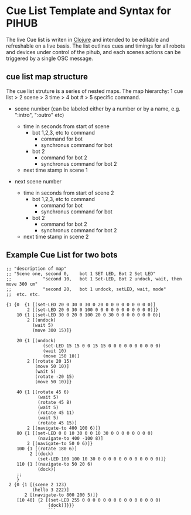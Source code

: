 # Cue List Template and Syntax for PIHUB

The live Cue list is writen in [Clojure](https://clojure.net) and intended to be editable and refreshable on a live basis. The list outlines cues and timings for all robots and devices under control of the pihub, and each scenes actions can be triggered by a single OSC message.

## cue list map structure
The cue list struture is a series of nested maps. The map hierarchy: 1 cue list > 2 scene > 3 time > 4 bot # > 5 specific command.

* scene number (can be labeled either by a number or by a name, e.g. ":intro", ":outro" etc)
	* time in seconds from start of scene
		* bot 1,2,3, etc to command
			* command for bot
			* synchronus command for bot
		* bot 2 
			* command for bot 2
			* synchronus command for bot 2 
	* next time stamp in scene 1

* next scene number
	* time in seconds from start of scene 2
		* bot 1,2,3, etc to command
			* command for bot
			* synchronus command for bot
		* bot 2 
			* command for bot 2
			* synchronus command for bot 2 
	* next time stamp in scene 2

## Example Cue List for two bots
```
;; "description of map"
;; "Scene one, second 0, 	bot 1 SET LED, Bot 2 Set LED"
;; 			  "second 10, 	bot 1 Set-LED, Bot 2 undock, wait, then move 300 cm"
;; 			  "second 20,   bot 1 undock, setLED, wait, mode"
;; 	etc. etc.

{1 {0  {1 [(set-LED 20 0 30 0 30 0 20 0 0 0 0 0 0 0 0 0)]
	    2 [(set-LED 20 0 30 0 100 0 0 0 0 0 0 0 0 0 0 0)]}
    10 {1 [(set-LED 30 0 20 0 100 20 0 30 0 0 0 0 0 0 0 0)]
        2 [(undock)
          (wait 5)
          (move 300 15)]}

    20 {1 [(undock)
    	      (set-LED 15 15 0 0 15 15 0 0 0 0 0 0 0 0 0 0)
    	      (wait 10)
    	      (move 150 10)]
        2 [(rotate 20 15)
           (move 50 10)]
           (wait 5)
           (rotate -20 15)
           (move 50 10)]}

    40 {1 [(rotate 45 6)
    		(wait 5)
    		(rotate 45 8)
    		(wait 5)
    		(rotate 45 11)
    		(wait 5)
    		(rotate 45 15)]	
        2 [(navigate-to 400 100 6)]}
    80 {1 [(set-LED 0 0 10 30 0 0 10 30 0 0 0 0 0 0 0 0)
   			(navigate-to 400 -100 8)]
        2 [(navigate-to 50 0 6)]}
    100 {1 [(rotate 180 6)]
         2 [(dock)
            (set-LED 100 100 10 30 0 0 0 0 0 0 0 0 0 0 0 0)]}
    110 {1 [(navigate-to 50 20 6)
    	    (dock)]
    ;;
    }
 2 {0 {1 [(scene 2 123)
          (hello 3 222)]
       2 [(navigate-to 800 200 5)]}
    [10 40] {2 [(set-LED 255 0 0 0 0 0 0 0 0 0 0 0 0 0 0 0)
                (dock)]}}}
                ```


